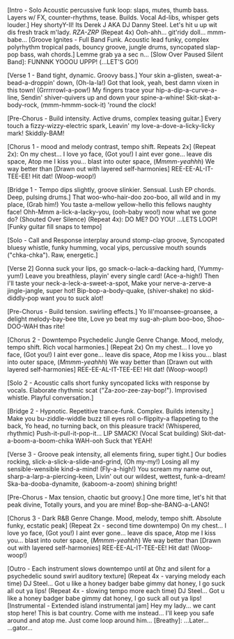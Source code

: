 [Intro - Solo Acoustic percussive funk loop: slaps, mutes, thumb bass. Layers w/ FX, counter-rhythms, tease. Builds. Vocal Ad-libs, whisper gets louder.]
Hey shortyY-II! Its Derek J AKA DJ Danny Steel.
Let's hit u up wit dis fresh track m'lady.
*RZA-ZRP*
(Repeat 4x)
Ooh-ahh... git'ridy doll... mmm-babe...
[Groove Ignites - Full Band Funk. Acoustic lead funky, complex polyrhythm tropical pads, bouncy groove, jungle drums, syncopated slap-pop bass, wah chords.]
Lemme grab ya a sec n...
[Slow Over Paused Silent Band]: FUNNNK YOOOU UPPP! (...LET'S GO!)

[Verse 1 - Band tight, dynamic. Groovy bass.]
Your skin a-glisten, sweat-a-bead-a-droppin' down, (Oh-la-la!)
Got that look, yeah, best damn vixen in this town! (Grrrrrowl-a-pow!)
My fingers trace your hip-a-dip-a-curve-a-line,
Sendin' shiver-quivers up and down your spine-a-whine!
Skit-skat-a-body-rock, (mmm-hmmm-sock-it) 'round the clock!

[Pre-Chorus - Build intensity. Active drums, complex teasing guitar.]
Every touch a fizzy-wizzy-electric spark,
Leavin' my love-a-dove-a-licky-licky mark! Skiddly-BAM!

[Chorus 1 - mood and melody contrast, tempo shift. Repeats 2x]
(Repeat 2x):
On my chest... I love yo face, (Got you!)
I aint ever gone... leave dis space,
Atop me I kiss you... blast into outer space, (*Mmmm-yeahhh*)
We way better than [Drawn out with layered self-harmonies] REE-EE-AL-IT-TEE-EE!
Hit dat! (Woop-woop!)

[Bridge 1 - Tempo dips slightly, groove slinkier. Sensual. Lush EP chords. Deep, pulsing drums.]
That woo-who-hair-doo zoo-boo, all wild and in my place, (Grab him!)
You taste a-mellow yellow-hello this fellows naughty face!
Ohh-Mmm a-lick-a-lacky-you, (ooh-baby woo!) now what we gone do?
(Shouted Over Silence)
(Repeat 4x): DO ME? DO YOU! ...LETS LOOP!
[Funky guitar fill snaps to tempo]

[Solo - Call and Response interplay around stomp-clap groove, Syncopated bluesy whistle, funky humming, vocal yips, percussive mouth sounds ("chka-chka"). Raw, energetic.]

[Verse 2]
Gonna suck your lips, go smack-o-lack-a-dacking hard, (Yummy-yum!)
Leave you breathless, playin' every single card! (Ace-a-high!)
Then I'll taste your neck-a-leck-a-sweet-a-spot,
Make your nerve-a-zerve-a jingle-jangle, super hot!
Bip-bop-a-body-quake, (shiver-shake) no skid-diddly-pop want you to suck alot!

[Pre-Chorus - Build tension. swirling effects.]
Yo lil'moansee-groansee, a delight melody-bay-bee tite,
Love yo beat my sug-ah-plum boo-boo, Shoo-DOO-WAH thas rite!

[Chorus 2 - Downtempo Psychedelic Jungle Genre Change. Mood, melody, tempo shift. Rich vocal harmonies.]
(Repeat 2x)
On my chest... I love yo face, (Got you!)
I aint ever gone... leave dis space,
Atop me I kiss you... blast into outer space, (*Mmmm-yeahhh*)
We way better than [Drawn out with layered self-harmonies] REE-EE-AL-IT-TEE-EE!
Hit dat! (Woop-woop!)

[Solo 2 - Acoustic calls short funky syncopated licks with response by vocals. Elaborate rhythmic scat ("Za-zoo-zee-zay-bop!"). Improvised whistle. Playful conversation.]

[Bridge 2 - Hypnotic. Repetitive trance-funk. Complex. Builds intensity.]
Make you bu-ziddle-widdle buzz till eyes roll o-flippity-a flappeting to the back,
Yo head, no turning back, on this pleasure track!
(Whispered, rhythmic) Push-it-pull-it-pop-it... LIP SMACK!
(Vocal Scat building) Skit-dat-a-boom-a-boom-chika WAH-ooh Suck that YEAH!

[Verse 3 - Groove peak intensity, all elements firing, super tight.]
Our bodies rocking, slick-a-slick-a-slide-and-grind, (Oh my-my!)
Losing all my sensible-wensible kind-a-mind! (Fly-a-high!)
You scream my name out, sharp-a-larp-a-piercing-keen,
Livin' out our wildest, wettest, funk-a-dream!
Ska-ba-dooba-dynamite, (kaboom-a-zoom) shining bright!

[Pre-Chorus - Max tension, chaotic but groovy.]
One more time, let's hit that peak divine,
Totally yours, and you are mine! Bop-she-BANG-a-LANG!

[Chorus 3 - Dark R&B Genre Change. Mood, melody, tempo shift. Absolute funky, ecstatic peak]
(Repeat 2x - second time downtempo)
On my chest... I love yo face, (Got you!)
I aint ever gone... leave dis space,
Atop me I kiss you... blast into outer space, (*Mmmm-yeahhh*)
We way better than [Drawn out with layered self-harmonies] REE-EE-AL-IT-TEE-EE!
Hit dat! (Woop-woop!)

[Outro - Each instrument slows downtempo until at 0hz and silent for a psychedelic sound swirl auditory texture]
(Repeat 4x - varying melody each time)
DJ Steel... Got u like a honey badger babe gimmy dat honey, I go suck all out ya lips! 
(Repeat 4x - slowing tempo more each time)
DJ Steel... Got u like a honey badger babe gimmy dat honey, I go suck all out ya lips! 
[Instrumental - Extended island instrumental jam]
Hey my lady... we cant stop here! This is bat country. Come with me instead... I'll keep you safe around and atop me. 
Just come loop around him...
[Breathy]: ...Later... ...gator...
